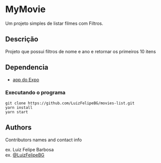 # MyMovie

Um projeto simples de listar filmes com Filtros.

## Descrição 

Projeto que possui filtros de nome e ano e retornar os primeiros 10 itens 

## Dependencia

- [app do Expo](https://play.google.com/store/apps/details?id=host.exp.exponent&hl=pt_BR&gl=US)

### Executando o programa

```
git clone https://github.com/LuizFelipeBG/movies-list.git
yarn install
yarn start
```

## Authors

Contributors names and contact info

ex. Luiz Felipe Barbosa  
ex. [@LuizFelipeBG](https://github.com/LuizFelipeBG)
